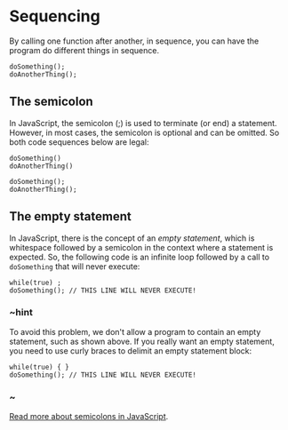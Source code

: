 # Sequencing

By calling one function after another, in sequence, you can have the program do different things in sequence.

```typescript-ignore
doSomething();
doAnotherThing();
```

## The semicolon

In JavaScript, the semicolon (;) is used to terminate (or end) a statement. However, in most cases, the semicolon is optional and can be omitted. So both code sequences below are legal:

```typescript-ignore
doSomething()
doAnotherThing()
```

```typescript-ignore
doSomething();
doAnotherThing();
```

## The empty statement

In JavaScript, there is the concept of an *empty statement*, which is whitespace followed by a semicolon in the context where a statement is expected. So, the following code is an infinite loop followed by a call to `doSomething` that will never execute:

```typescript-ignore
while(true) ;
doSomething(); // THIS LINE WILL NEVER EXECUTE!
```

### ~hint

To avoid this problem, we don't allow a program to contain an empty statement, such as shown above. If you really want an empty statement, you need to use curly braces to delimit an empty statement block:

```typescript-ignore
while(true) { } 
doSomething(); // THIS LINE WILL NEVER EXECUTE!
```

### ~

[Read more about semicolons in JavaScript](http://inimino.org/~inimino/blog/javascript_semicolons).